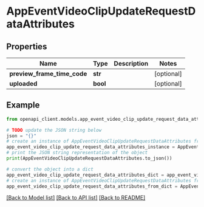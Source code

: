 # AppEventVideoClipUpdateRequestDataAttributes


## Properties

Name | Type | Description | Notes
------------ | ------------- | ------------- | -------------
**preview_frame_time_code** | **str** |  | [optional] 
**uploaded** | **bool** |  | [optional] 

## Example

```python
from openapi_client.models.app_event_video_clip_update_request_data_attributes import AppEventVideoClipUpdateRequestDataAttributes

# TODO update the JSON string below
json = "{}"
# create an instance of AppEventVideoClipUpdateRequestDataAttributes from a JSON string
app_event_video_clip_update_request_data_attributes_instance = AppEventVideoClipUpdateRequestDataAttributes.from_json(json)
# print the JSON string representation of the object
print(AppEventVideoClipUpdateRequestDataAttributes.to_json())

# convert the object into a dict
app_event_video_clip_update_request_data_attributes_dict = app_event_video_clip_update_request_data_attributes_instance.to_dict()
# create an instance of AppEventVideoClipUpdateRequestDataAttributes from a dict
app_event_video_clip_update_request_data_attributes_from_dict = AppEventVideoClipUpdateRequestDataAttributes.from_dict(app_event_video_clip_update_request_data_attributes_dict)
```
[[Back to Model list]](../README.md#documentation-for-models) [[Back to API list]](../README.md#documentation-for-api-endpoints) [[Back to README]](../README.md)


